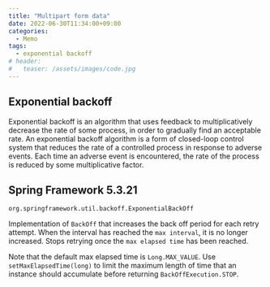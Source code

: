 ```yaml
---
title: "Multipart form data"
date: 2022-06-30T11:34:00+09:00
categories:
  - Memo
tags:
  - exponential backoff
# header:
#   teaser: /assets/images/code.jpg
---
```


## Exponential backoff

Exponential backoff is an algorithm that uses feedback to multiplicatively decrease the rate of some process, in order to gradually find an acceptable rate. An exponential backoff algorithm is a form of closed-loop control system that reduces the rate of a controlled process in response to adverse events. Each time an adverse event is encountered, the rate of the process is reduced by some multiplicative factor. 

## Spring Framework 5.3.21

`org.springframework.util.backoff.ExponentialBackOff`

Implementation of `BackOff` that increases the back off period for each retry attempt. When the interval has reached the `max interval`, it is no longer increased. Stops retrying once the `max elapsed time` has been reached.

Note that the default max elapsed time is `Long.MAX_VALUE`. Use `setMaxElapsedTime(long)` to limit the maximum length of time that an instance should accumulate before returning `BackOffExecution.STOP`.